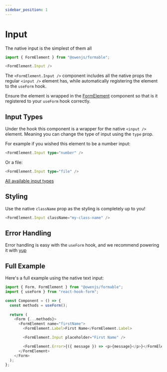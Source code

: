 ```yaml
---
sidebar_position: 1
---
```


# Input

The native input is the simplest of them all

```typescript jsx
import { FormElement } from "@owenjs/formable";

<FormElement.Input />
```

The `<FormElement.Input />` component includes all the native props the regular `<input />` element has, while automatically registering the element to the `useForm` hook.

Ensure the element is wrapped in the [FormElement](/form-elements/) component so that is it registered to your `useForm` hook correctly.

## Input Types

Under the hook this component is a wrapper for the native `<input />` element. Meaning you can change the type of input using the `type` prop.

For example if you wished this element to be a number input:

```typescript jsx
<FormElement.Input type="number" />
```

Or a file:

```typescript jsx
<FormElement.Input type="file" />
```

[All available input types](https://developer.mozilla.org/en-US/docs/Web/HTML/Element/input#input_types)

## Styling

Use the native `className` prop as the styling is completely up to you!

```typescript jsx
<FormElement.Input className="my-class-name" />
```

## Error Handling

Error handling is easy with the `useForm` hook, and we recommend powering it with [yup](/docs/error-handling)

## Full Example

Here's a full example using the native text input:

```typescript jsx
import { Form, FormElement } from "@owenjs/formable";
import { useForm } from "react-hook-form";

const Component = () => {
  const methods = useForm();
  
  return (
    <Form {...methods}>
      <FormElement name="firstName">
        <FormElement.Label>First Name</FormElement.Label>

        <FormElement.Input placeholder="First Name" />

        <FormElement.Error>{({ message }) => <p>{message}</p>}</FormElement.Error>
      </FormElement>
    </Form>
  );
};
```
